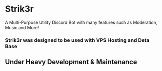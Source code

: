 # Strik3r

A Multi-Purpose Utility Discord Bot with many features such as Moderation, Music and More!

### Strik3r was designed to be used with VPS Hosting and Deta Base

## Under Heavy Development & Maintenance
